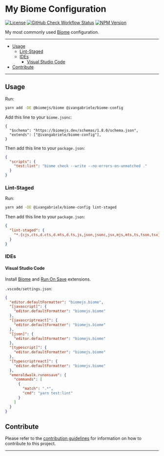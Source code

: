 # My Biome Configuration

[![License][img-license]][lnk-license] [![GitHub Check Workflow Status][img-github]][lnk-github]
[![NPM Version][img-npm]][lnk-npm]

My most commonly used [Biome](https://biomejs.dev) configuration.

---

- [Usage](#usage)
  - [Lint-Staged](#lint-staged)
  - [IDEs](#ides)
    - [Visual Studio Code](#visual-studio-code)
- [Contribute](#contribute)

---

## Usage

Run:

```sh
yarn add -DE @biomejs/biome @ivangabriele/biome-config
```

Add this line to your `biome.jsonc`:

```jsonc
{
  "$schema": "https://biomejs.dev/schemas/1.8.0/schema.json",
  "extends": ["@ivangabriele/biome-config"],
}
```

Then add this line to your `package.json`:

```json
{
  "scripts": {
    "test:lint": "biome check --write --no-errors-on-unmatched ."
  }
}
```

### Lint-Staged

Run:

```sh
yarn add -DE @ivangabriele/biome-config lint-staged
```

Then add this line to your `package.json`:

```json
{
  "lint-staged": {
    "*.{cjs,cts,d.cts,d.mts,d.ts,js,json,jsonc,jsx,mjs,mts,ts,tson,tsx}": ["yarn test:lint"]
  }
}
```

### IDEs

#### Visual Studio Code

Install [Biome](https://marketplace.visualstudio.com/items?itemName=biomejs.biome) and
[Run On Save](https://marketplace.visualstudio.com/items?itemName=emeraldwalk.runonsave) extensions.

`.vscode/settings.json`:

```json
{
  "editor.defaultFormatter": "biomejs.biome",
  "[javascript]": {
    "editor.defaultFormatter": "biomejs.biome"
  },
  "[javascriptreact]": {
    "editor.defaultFormatter": "biomejs.biome"
  },
  "[json]": {
    "editor.defaultFormatter": "biomejs.biome"
  },
  "[typescript]": {
    "editor.defaultFormatter": "biomejs.biome"
  },
  "[typescriptreact]": {
    "editor.defaultFormatter": "biomejs.biome"
  },
  "emeraldwalk.runonsave": {
    "commands": [
      {
        "match": ".*",
        "cmd": "yarn test:lint"
      }
    ]
  }
}
```

## Contribute

Please refer to the [contribution guidelines](./CONTRIBUTING.md) for information on how to contribute to this project.

---

[img-github]:
  https://img.shields.io/github/actions/workflow/status/ivangabriele/biome-config/check.yml?branch=main&label=CI&style=for-the-badge
[img-license]: https://img.shields.io/github/license/ivangabriele/biome-config?style=for-the-badge
[img-npm]: https://img.shields.io/npm/v/@ivangabriele/biome-config?style=for-the-badge
[lnk-github]: https://github.com/ivangabriele/biome-config/actions?query=branch%3Amain++
[lnk-license]: https://github.com/ivangabriele/biome-config/blob/main/LICENSE
[lnk-npm]: https://www.npmjs.com/package/@ivangabriele/biome-config
